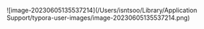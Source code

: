 ![image-20230605135537214](/Users/isntsoo/Library/Application Support/typora-user-images/image-20230605135537214.png)